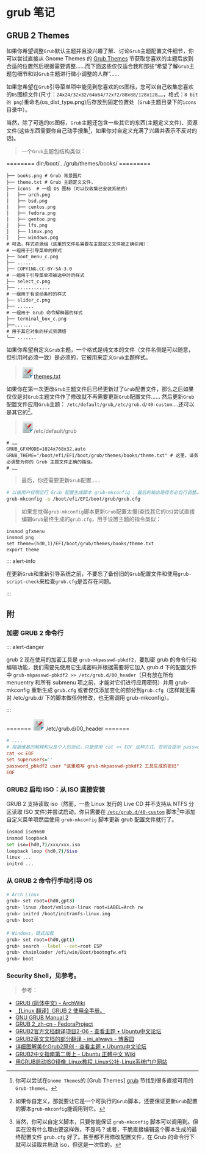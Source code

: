 <link href="../css/style.css" rel="stylesheet" type="text/css" />


# grub 笔记

## GRUB 2 Themes

<div class="p">

如果你希望调整`Grub`默认主题并且没兴趣了解、讨论`Grub`主题配置文件细节，你可以尝试直接从 Gnome Themes 的 [Grub Themes][grub_themes] 节获取您喜欢的主题后放到合适的位置然后根据需要调整……而下面这些仅仅适合我和那些“希望了解`Grub`主题包细节和对`Grub`主题进行微小调整的人群”……

如果您希望在`Grub`引导菜单项中能见到您喜欢的`OS`图标，您可以自己收集您喜欢的`OS`图标文件(尺寸：`24x24/32x32/64x64/72x72/88x88/128x128……`，格式：`8 bit 的 png`)重命名(os\_dist\_type.png)后存放到固定位置处（`Grub`主题目录下的`icons`目录中）。

当然，除了可选的`OS`图标，`Grub`主题还包含一些其它的东西(主题定义文件)、资源文件(这些东西需要你自己动手搜集[^1]，如果你对自定义充满了兴趣并表示不反对的话)。

</div>

>  一个`Grub`主题包结构类似：

======== dir:/boot/.../grub/themes/books/ =========

```log
├── books.png # Grub 背景图片
├── theme.txt # Grub 主题定义文件，
├── icons  # 一组 OS 图标（可以仅收集已安装系统的）
│   ├── arch.png
│   ├── bsd.png
│   ├── centos.png
│   ├── fedora.png
│   ├── gentoo.png
│   ├── lfs.png
│   ├── linux.png
│   ├── windows.png
# 可选，样式资源组（这里的文件名需要在主题定义文件被正确引用）：
# 一组用于引导菜单的样式
├── boot_menu_c.png 
├── ......
├── COPYING.CC-BY-SA-3.0
# 一组用于引导菜单项被选中时的样式
├── select_c.png 
├── ............
# 一组用于有滚动条时的样式
├── slider_c.png 
├── ......
# 一组用于 Grub 命令解释器的样式
├── terminal_box_c.png 
├──......
# 用于其它对象的样式资源组
└── .......
```

 如果你希望自定义`Grub`主题，一个格式是纯文本的文件（文件名倒是可以随意，但引用时必须一致）是必须的，它被用来定义`Grub`主题样式。

> ![](images/tips/conf.png)[themes.txt](config/themes.txt)

如果你在第一次更改`Grub`主题文件后已经更新过了`Grub`配置文件，那么之后如果仅仅是对`Grub`主题文件作了修改就不再需要更新`Grub`配置文件…… 然后更新`Grub`配置文件应用`Grub`主题： `/etc/default/grub`,`/etc/grub.d/40-custom`....还可以是其它的[^2]。


> ![](images/tips/conf.png)/etc/default/grub 

```config
# ……
GRUB_GFXMODE=1024x768x32,auto
GRUB_THEME="/boot/efi/EFI/boot/grub/themes/books/theme.txt" # 这里，请务必调整为你的 Grub 主题文件正确的路径。
# ……
```

> 最后，你还需要更新`Grub`配置……

```Bash
# 以根用户权限运行 Grub 配置生成脚本 grub-mkconfig ，最后的输出路径务必自行调整……
grub-mkconfig -o /boot/efi/EFI/boot/grub/grub.cfg
```

> 如果您觉得`grub-mkconfig`脚本更新`Grub`配置太慢(查找其它的`OS`)尝试直接编辑`Grub`最终生成的`grub.cfg`，用于设置主题的指令类似：

```config
insmod gfxmenu
insmod png
set theme=(hd0,1)/EFI/boot/grub/themes/books/theme.txt 
export theme
```

::: alert-info

在更新`Grub`和重新引导系统之前，不要忘了备份旧的`Grub`配置文件和使用`grub-script-check`来检查`grub.cfg`是否存在问题。

:::


## 附
### 加密 GRUB 2 命令行

::: alert-danger

grub 2 现在使用的加密工具是 `grub-mkpasswd-pbkdf2`，要加密 grub 的命令行和编辑功能，我们需要先使用它生成密码并根据需要将它加入 grub.d 下的配置文件中 `grub-mkpasswd-pbkdf2 >> /etc/grub.d/00_header`（只有放在所有 menuentry 和所有 submenu 项之前，才能对它们进行应用密码）并用 grub-mkconfig 重新生成 `grub.cfg` 或者仅仅添加变化的部分到`grub.cfg`（这样就无需对 /etc/grub.d/ 下的脚本做任何修改，也无需调用 grub-mkconfig）。

:::

======= ![](images/tips/conf.png) /etc/grub.d/00_header =======

```cfg
# ....
# 根据维基的解释和以及个人的测试，只能使用`cat << EOF`这种方式。否则会提示`password_pbkdf2`命令无法找到。
cat << EOF 
set superusers=''
password_pbkdf2 user "这里填写 grub-mkpasswd-pbkdf2 工具生成的密码"
EOF
```

### GRUB2 启动 ISO：从 ISO 直接安装

GRUB 2 支持读取 iso（然而，一些 Linux 发行的 Live CD 并不支持从 NTFS 分区读取 ISO 文件)并尝试启动。你只需要在 [`/etc/grub.d/40-custom`](config/40_custom) 脚本[^others]中添加自定义菜单项然后使用 `grub-mkconfig` 脚本更新 grub 配置文件就行了。

[^others]: 当然，你可以自定义脚本，只要你能保证 `grub-mkconfig` 脚本可以调用到。但实在没有什么理由要这样做，不是吗？或者，干脆直接编辑这个脚本生成的最终配置文件 `grub.cfg` 好了。甚至都不用修改配置文件，在 Grub 的命令行下就可以读取并启动 iso，但这是一次性的。

```bash
insmod iso9660
insmod loopback
set iso=(hd0,7)/xxx/xxx.iso
loopback loop (hd0,7)/$iso
linux ...
initrd ...
```

### 从 GRUB 2 命令行手动引导 OS

```sh
# Arch Linux
grub> set root=(hd0,gpt3)
grub> linux /boot/vmlinuz-linux root=LABEL=Arch rw
grub> initrd /boot/initramfs-linux.img
grub> boot

# Windows，链式加载 
grub> set root=(hd0,gpt1)
grub> search --label --set=root ESP
grub> chainloader /efi/win/Boot/bootmgfw.efi
grub> boot

```

### Security Shell，见参考。

[grub_themes]: https://www.gnome-look.org/browse/cat/109/ord/latest/

> 参考：

+ [GRUB (简体中文) - ArchWiki][grub]
+ [【Linux 翻译】GRUB 2 使用全手册。](https://www.douban.com/group/topic/35734437/?author=1#sep)
+ [GNU GRUB Manual 2](http://www.gnu.org/software/grub/manual/grub.html#chainloader)
+ [GRUB 2_zh-cn - FedoraProject](https://fedoraproject.org/wiki/GRUB_2/zh-cn)
+ [GRUB2官方文档翻译项目2-06 - 查看主题 • Ubuntu中文论坛](http://forum.ubuntu.org.cn/viewtopic.php?t=470163)
+ [GRUB2英文文档的部分翻译 - ini_always - 博客园](http://www.cnblogs.com/ini_always/archive/2011/04/08/2009654.html)
+ [详细图解美化Grub2原创 - 查看主题 • Ubuntu中文论坛](http://forum.ubuntu.org.cn/viewtopic.php?t=257189)
+ [GRUB2中文指南第二版上 - Ubuntu 正體中文 Wiki][grub_]
+ [用GRUB启动ISO镜像_Linux教程_Linux公社-Linux系统门户网站](http://www.linuxidc.com/Linux/2015-01/111838.htm)

[grub_]: http://wiki.ubuntu-tw.org/index.php?title=GRUB2%E4%B8%AD%E6%96%87%E6%8C%87%E5%8D%97%E7%AC%AC%E4%BA%8C%E7%89%88(%E4%B8%8A%EF%BC%89)

[grub]: https://wiki.archlinux.org/index.php/GRUB_(%E7%AE%80%E4%BD%93%E4%B8%AD%E6%96%87)#x86_64

[^1]: 你可以尝试在`Gnome Themes`的 [Grub Themes] [grub] 节找到很多直接可用的`Grub-themes`。

[^2]: 如果你自定义，那就要让它是一个可执行的`Grub`脚本，还要保证更新`Grub`配置的脚本`grub-mkconfig`能调用到它。

